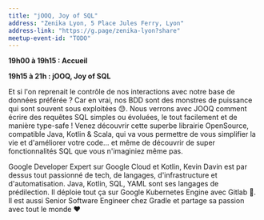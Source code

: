 ```yaml
---
title: "jOOQ, Joy of SQL"
address: "Zenika Lyon, 5 Place Jules Ferry, Lyon"
address-link: "https://g.page/zenika-lyon?share"
meetup-event-id: "TODO"
---
```


**19h00 à 19h15 : Accueil**

**19h15 à 21h : jOOQ, Joy of SQL**


Et si l'on reprenait le contrôle de nos interactions avec notre base de données préférée ?
Car en vrai, nos BDD sont des monstres de puissance qui sont souvent sous exploitées 😓.
Nous verrons avec JOOQ comment écrire des requêtes SQL simples ou évoluées, le tout facilement et de manière type-safe !
Venez découvrir cette superbe librairie OpenSource, compatible Java, Kotlin & Scala, qui va vous permettre de vous simplifier la vie et d'améliorer votre code... et même de découvrir de super fonctionnalités SQL que vous n'imaginiez même pas.

Google Developer Expert sur Google Cloud et Kotlin, Kevin Davin est par dessus tout passionné de tech, de langages, d'infrastructure et d'automatisation.
Java, Kotlin, SQL, YAML sont ses langages de prédilection.
Il déploie tout ça sur Google Kubernetes Engine avec Gitlab 🚀.
Il est aussi Senior Software Engineer chez Gradle et partage sa passion avec tout le monde ❤
